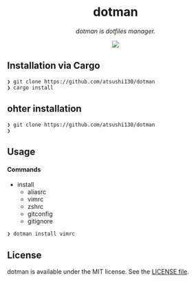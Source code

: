 <p align="center">
    <h1 align="center">dotman</h1>
</p1>

<p align="center"><i>dotman is dotfiles manager.</i></p>

<p align="center">
    <a href=".license-mit"><img src="https://img.shields.io/badge/license-MIT-blue.svg"></a> 
</p>

## Installation via Cargo
```
❯ git clone https://github.com/atsushi130/dotman
❯ cargo install
```

## ohter installation
```
❯ git clone https://github.com/atsushi130/dotman
❯ 
```

## Usage
#### Commands
- install
  + aliasrc
  + vimrc
  + zshrc
  + gitconfig
  + gitignore

```
❯ dotman install vimrc
```

## License
dotman is available under the MIT license. See the [LICENSE file](https://github.com/atsushi130/dotman/blob/master/license-mit).
